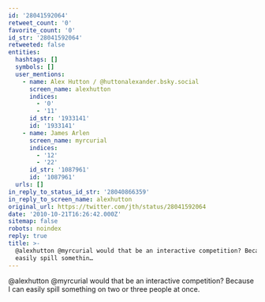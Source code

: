 ```yaml
---
id: '28041592064'
retweet_count: '0'
favorite_count: '0'
id_str: '28041592064'
retweeted: false
entities:
  hashtags: []
  symbols: []
  user_mentions:
    - name: Alex Hutton / @huttonalexander.bsky.social
      screen_name: alexhutton
      indices:
        - '0'
        - '11'
      id_str: '1933141'
      id: '1933141'
    - name: James Arlen
      screen_name: myrcurial
      indices:
        - '12'
        - '22'
      id_str: '1087961'
      id: '1087961'
  urls: []
in_reply_to_status_id_str: '28040866359'
in_reply_to_screen_name: alexhutton
original_url: https://twitter.com/jth/status/28041592064
date: '2010-10-21T16:26:42.000Z'
sitemap: false
robots: noindex
reply: true
title: >-
  @alexhutton @myrcurial would that be an interactive competition? Because I can
  easily spill somethin…
---
```


@alexhutton @myrcurial would that be an interactive competition? Because I can easily spill something on two or three people at once.